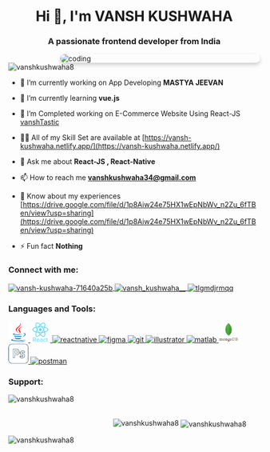 <h1 align="center" style="animation: fadeIn 2s ease-in-out;">Hi 👋, I'm VANSH KUSHWAHA</h1>
<h3 align="center" style="animation: slideIn 2s ease-in-out;">A passionate frontend developer from India</h3>

<img align="right" alt="coding" width="400" style="border-radius: 10px; box-shadow: 0px 4px 8px rgba(0,0,0,0.2); animation: float 3s ease-in-out infinite;" src="https://user-images.githubusercontent.com/55389276/140866485-8fb1c876-9a8f-4d6a-98dc-08c4981eaf70.gif">

<p align="left"> 
  <img src="https://komarev.com/ghpvc/?username=vanshkushwaha8&label=Profile%20views&color=0e75b6&style=flat" alt="vanshkushwaha8" style="animation: pulse 2s infinite;" /> 
</p>

- 🔭 I’m currently working on App Developing **MASTYA JEEVAN**

- 🌱 I’m currently learning **vue.js**

- 🔭 I’m Completed working on E-Commerce Website Using React-JS [vanshTastic](https://vanshtastic.netlify.app/)

- 👨‍💻 All of my Skill Set are available at [https://vansh-kushwaha.netlify.app/](https://vansh-kushwaha.netlify.app/)

- 💬 Ask me about **React-JS , React-Native**

- 📫 How to reach me **vanshkushwaha34@gmail.com**

- 📄 Know about my experiences [https://drive.google.com/file/d/1p8Aiw24e75HX1wEpNbWv_n2Zu_6fTBen/view?usp=sharing](https://drive.google.com/file/d/1p8Aiw24e75HX1wEpNbWv_n2Zu_6fTBen/view?usp=sharing)

- ⚡ Fun fact **Nothing**

<h3 align="left" style="animation: fadeIn 2s ease-in-out;">Connect with me:</h3>
<p align="left">
  <a href="https://linkedin.com/in/vansh-kushwaha-71640a25b" target="blank">
    <img align="center" src="https://raw.githubusercontent.com/rahuldkjain/github-profile-readme-generator/master/src/images/icons/Social/linked-in-alt.svg" alt="vansh-kushwaha-71640a25b" height="30" width="40" style="animation: bounce 2s infinite;" />
  </a>
  <a href="https://instagram.com/vansh_kushwaha__" target="blank">
    <img align="center" src="https://raw.githubusercontent.com/rahuldkjain/github-profile-readme-generator/master/src/images/icons/Social/instagram.svg" alt="vansh_kushwaha__" height="30" width="40" style="animation: bounce 2s infinite;" />
  </a>
  <a href="https://www.leetcode.com/tlgmdjrmqq" target="blank">
    <img align="center" src="https://raw.githubusercontent.com/rahuldkjain/github-profile-readme-generator/master/src/images/icons/Social/leet-code.svg" alt="tlgmdjrmqq" height="30" width="40" style="animation: bounce 2s infinite;" />
  </a>
</p>

<h3 align="left" style="animation: fadeIn 2s ease-in-out;">Languages and Tools:</h3>
<p align="left">
    <a href="https://www.java.com" target="_blank" rel="noreferrer">
    <img src="https://raw.githubusercontent.com/devicons/devicon/master/icons/java/java-original.svg" alt="java" width="40" height="40" style="animation: spin 2s linear infinite;" />
  </a>
     <a href="https://reactjs.org/" target="_blank" rel="noreferrer">
    <img src="https://raw.githubusercontent.com/devicons/devicon/master/icons/react/react-original-wordmark.svg" alt="react" width="40" height="40" style="animation: spin 2s linear infinite;" />
  </a>
    <a href="https://reactnative.dev/" target="_blank" rel="noreferrer">
    <img src="https://reactnative.dev/img/header_logo.svg" alt="reactnative" width="40" height="40" style="animation: spin 2s linear infinite;" />
  </a>
  <a href="https://www.figma.com/" target="_blank" rel="noreferrer">
    <img src="https://www.vectorlogo.zone/logos/figma/figma-icon.svg" alt="figma" width="40" height="40" style="animation: spin 2s linear infinite;" />
  </a> 
  <a href="https://git-scm.com/" target="_blank" rel="noreferrer">
    <img src="https://www.vectorlogo.zone/logos/git-scm/git-scm-icon.svg" alt="git" width="40" height="40" style="animation: spin 2s linear infinite;" />
  </a>
  <a href="https://www.adobe.com/in/products/illustrator.html" target="_blank" rel="noreferrer">
    <img src="https://www.vectorlogo.zone/logos/adobe_illustrator/adobe_illustrator-icon.svg" alt="illustrator" width="40" height="40" style="animation: spin 2s linear infinite;" />
  </a>
  
  <a href="https://www.mathworks.com/" target="_blank" rel="noreferrer">
    <img src="https://upload.wikimedia.org/wikipedia/commons/2/21/Matlab_Logo.png" alt="matlab" width="40" height="40" style="animation: spin 2s linear infinite;" />
  </a>
  <a href="https://www.mongodb.com/" target="_blank" rel="noreferrer">
    <img src="https://raw.githubusercontent.com/devicons/devicon/master/icons/mongodb/mongodb-original-wordmark.svg" alt="mongodb" width="40" height="40" style="animation: spin 2s linear infinite;" />
  </a>
  <a href="https://www.photoshop.com/en" target="_blank" rel="noreferrer">
    <img src="https://raw.githubusercontent.com/devicons/devicon/master/icons/photoshop/photoshop-line.svg" alt="photoshop" width="40" height="40" style="animation: spin 2s linear infinite;" />
  </a>
  <a href="https://postman.com" target="_blank" rel="noreferrer">
    <img src="https://www.vectorlogo.zone/logos/getpostman/getpostman-icon.svg" alt="postman" width="40" height="40" style="animation: spin 2s linear infinite;" />
  </a>
 
  
</p>

<h3 align="left" style="animation: fadeIn 2s ease-in-out;">Support:</h3>
<p><a href="https://ko-fi.com/vanshkushwaha8">
  <img align="left" src="https://cdn.ko-fi.com/cdn/kofi3.png?v=3" height="50" width="210" alt="vanshkushwaha8" style="animation: pulse 2s infinite;" />
</a></p><br><br>

<p><img align="left" src="https://github-readme-stats.vercel.app/api/top-langs?username=vanshkushwaha8&show_icons=true&locale=en&layout=compact" alt="vanshkushwaha8" style="animation: fadeIn 3s ease-in-out;" /></p>

<p>&nbsp;<img align="center" src="https://github-readme-stats.vercel.app/api?username=vanshkushwaha8&show_icons=true&locale=en" alt="vanshkushwaha8" style="animation: fadeIn 3s ease-in-out;" /></p>

<p><img align="center" src="https://github-readme-streak-stats.herokuapp.com/?user=vanshkushwaha8&" alt="vanshkushwaha8" style="animation: fadeIn 3s ease-in-out;" /></p>



